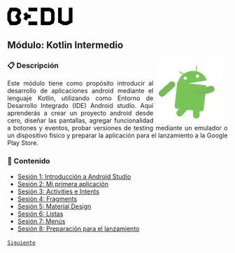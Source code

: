 <img src="images/bedu.jpg" width="150">

## Módulo: Kotlin Intermedio

<img src="images/androidify.gif" align="right" height="150" width="150" hspace="10">
<div style="text-align: justify;">

### :clipboard:  Descripción

Este módulo tiene como propósito introducir al desarrollo de aplicaciones android mediante el lenguaje Kotlin, utilizando como Entorno de Desarrollo Integrado (IDE) Android studio. Aquí aprenderás a crear un proyecto android desde cero, diseñar las pantallas, agregar funcionalidad a botones y eventos, probar versiones de testing mediante un emulador o un dispositivo físico y preparar la aplicación para el lanzamiento a la Google Play Store. 

### :memo:  Contenido
 
 - [Sesión 1: Introducción a Android Studio](Sesion-01/Readme.md) 
 - [Sesión 2: Mi primera aplicación](Sesion-02/Readme.md) 
 - [Sesión 3: Activities e Intents](Sesion-03/Readme.md) 
 - [Sesión 4: Fragments](Sesion-04/Readme.md) 
 - [Sesión 5: Material Design](Sesion-05/Readme.md) 
 - [Sesión 6: Listas](Sesion-06/Readme.md) 
 - [Sesión 7: Menús](Sesion-07/Readme.md) 
 - [Sesión 8: Preparación para el lanzamiento](Sesion-08/Readme.md)  
 

[`Siguiente`](Sesion-01/Readme.md)

</div>
